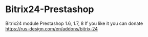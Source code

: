 # Bitrix24-Prestashop
Bitrix24 module Prestashop 1.6, 1.7, 8
If you like it you can donate https://rus-design.com/en/addons/bitrix-24
